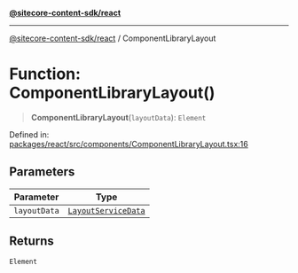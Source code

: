 [**@sitecore-content-sdk/react**](../README.md)

***

[@sitecore-content-sdk/react](../README.md) / ComponentLibraryLayout

# Function: ComponentLibraryLayout()

> **ComponentLibraryLayout**(`layoutData`): `Element`

Defined in: [packages/react/src/components/ComponentLibraryLayout.tsx:16](https://github.com/Sitecore/xmc-jss-dev/blob/061dc26bfb1145b183edd384dc843a42a29206eb/packages/react/src/components/ComponentLibraryLayout.tsx#L16)

## Parameters

| Parameter | Type |
| ------ | ------ |
| `layoutData` | [`LayoutServiceData`](../interfaces/LayoutServiceData.md) |

## Returns

`Element`
